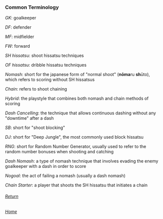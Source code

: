 ### Common Terminology

_GK_: goalkeeper

_DF_: defender

_MF_: midfielder

_FW_: forward

_SH hissatsu_: shoot hissatsu techniques

_OF hissatsu_: dribble hissatsu techniques

_Nomash_: short for the japanese form of "normal shoot" (**nōma**ru **sh**ūto), which refers to scoring without SH hissatsus

_Chain_: refers to shoot chaining

_Hybrid_: the playstyle that combines both nomash and chain methods of scoring

_Dash Cancelling_: the technique that allows continuous dashing without any "downtime" after a dash

_SB_: short for "shoot blocking"

_DJ_: short for "Deep Jungle", the most commonly used block hissatsu 

_RNG_: short for Random Number Generator, usually used to refer to the random number bonuses when shooting and catching

_Dash Nomash_: a type of nomash technique that involves evading the enemy goalkeeper with a dash in order to score

_Nogoal_: the act of failing a nomash (usually a dash nomash)

_Chain Starter_: a player that shoots the SH hissatsu that initiates a chain

###### [Return](/guides/fundamentals.md)

###### [Home](/index.md)


